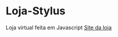 # Loja-Stylus
Loja virtual feita em Javascript
<a href="https://deivison1.github.io/Loja-Stylus/">Site da loja<a/>
